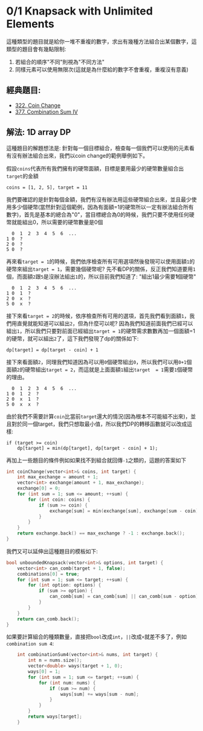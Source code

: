 # 0/1 Knapsack with Unlimited Elements

這種類型的題目就是給你一堆不重複的數字，求出有幾種方法組合出某個數字，這類型的題目會有幾點限制:
1. 若組合的順序"不同"則視為"不同方法"
2. 同樣元素可以使用無限次(這就是為什麼給的數字不會重複，重複沒有意義)

## 經典題目:
- [322. Coin Change](https://leetcode.com/problems/coin-change/)
- [377. Combination Sum IV](https://leetcode.com/problems/combination-sum-iv/)

## 解法: 1D array DP
這種題目的解題想法是: 針對每一個目標組合，檢查每一個我們可以使用的元素看有沒有辦法組合出來，我們以coin change的範例舉例如下。

假設`coins`代表所有我們擁有的硬幣面額，目標是要用最少的硬幣數量組合出`target`的金額
```
coins = [1, 2, 5], target = 11
```

我們要確認的是針對每個金額，我們有沒有辦法用這些硬幣組合出來，並且最少使用多少個硬幣(當然針對這個範例，因為有面額=1的硬幣所以一定有辦法組合所有數字)，首先是基本的總合為"0"，當目標總合為0的時候，我們只要不使用任何硬幣就能組出0，所以需要的硬幣數量是0個
```
  0  1  2  3  4  5  6  ...
1 0  ?
2 0  ?
5 0  ?
```

再來看`target = 1`的時候，我們依序檢查所有可用選項然後發現可以使用面額`1`的硬幣來組出`target = 1`，需要幾個硬幣呢? 先不看DP的關係，反正我們知道要用`1`個，而面額`2`跟`5`是沒辦法組出`1`的，所以目前我們知道了: "組出1最少需要**1**個硬幣"
```
  0  1  2  3  4  5  6  ...
1 0  1  ?
2 0  x  ?
5 0  x  ?
```

接下來看`target = 2`的時候，依序檢查所有可用的選項，首先我們看到面額`1`，我們用直覺就能知道可以組出`2`，但為什麼可以呢? 因為我們知道前面我們已經可以組出`1`，所以我們只要對前面已經組出`target = 1`的硬幣需求數數再加一個面額=1的硬幣，就可以組出`2`了，這下我們發現了dp的關係如下:
```
dp[target] = dp[target - coin] + 1
```
接下來看面額`2`，同理我們知道因為可以用`0`個硬幣組出`0`，所以我們可以用`0+1`個面額`2`的硬幣組出`target = 2`，而這就是上面面額`1`組出`target  = 1`需要`1`個硬幣的理由。
```
  0  1  2  3  4  5  6  ...
1 0  1  2  ?
2 0  x  1  ?
5 0  x  x  ?
```

由於我們不需要計算`coin`比當前`target`還大的情況(因為根本不可能組不出來)，並且對於同一個target，我們只想取最小值，所以我們DP的轉移函數就可以改成這樣:
```
if (target >= coin)
    dp[target] = min(dp[target], dp[target - coin] + 1);
```

再加上一些題目的條件例如如果找不到組合就回傳`-1`之類的，這題的答案如下
```cpp
int coinChange(vector<int>& coins, int target) {
    int max_exchange = amount + 1;
    vector<int> exchange(amount + 1, max_exchange);
    exchange[0] = 0;
    for (int sum = 1; sum <= amount; ++sum) {
        for (int coin: coins) {
            if (sum >= coin) {
                exchange[sum] = min(exchange[sum], exchange[sum - coin]+1);
            }
        }
    }
    return exchange.back() == max_exchange ? -1 : exchange.back();
}
```

我們又可以延伸出這種題目的模板如下:
```cpp
bool unboundedKnapsack(vector<int>& options, int target) {
    vector<int> can_comb(target + 1, false);
    combinations[0] = true;
    for (int sum = 1; sum <= target; ++sum) {
        for (int option: options) {
            if (sum >= option) {
                can_comb[sum] = can_comb[sum] || can_comb[sum - option];
            }
        }
    }
    return can_comb.back();
}
```

如果要計算組合的種類數量，直接把`bool`改成`int`，`||`改成`+`就差不多了，例如`combination sum 4`:
```cpp
    int combinationSum4(vector<int>& nums, int target) {
        int n = nums.size();
        vector<double> ways(target + 1, 0);
        ways[0] = 1;
        for (int sum = 1; sum <= target; ++sum) {
            for (int num: nums) {
                if (sum >= num) {
                    ways[sum] += ways[sum - num];
                }
            }
        }
        return ways[target];
    }
```
